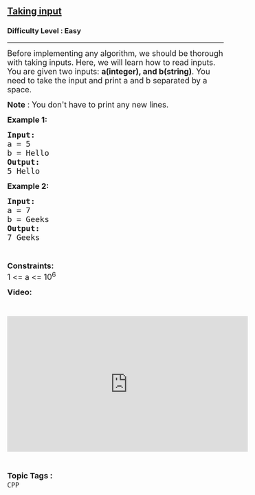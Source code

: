 <h2><a href="https://practice.geeksforgeeks.org/problems/taking-input/0">Taking input</a></h2><h3>Difficulty Level : Easy</h3><hr><div class="problems_problem_content__Xm_eO"><p><span style="font-size:18px">Before implementing any algorithm, we should be thorough with taking inputs. Here, we will learn how to read inputs.<br>
You are given two inputs: <strong>a(integer), and b(string)</strong>. You need to take the input and print a and b separated by a space.</span></p>

<p><span style="font-size:18px"><strong>Note</strong> : You don't have to print any new lines.</span></p>

<p><span style="font-size:18px"><strong>Example 1:</strong></span></p>

<pre><span style="font-size:18px"><strong>Input:</strong>
a = 5
b = Hello
<strong>Output:
</strong>5 Hello</span></pre>

<p><span style="font-size:18px"><strong>Example 2:</strong></span></p>

<pre><span style="font-size:18px"><strong>Input:</strong>
a = 7
b = Geeks
<strong>Output:
</strong>7 Geeks</span></pre>

<p>&nbsp;</p>

<p><span style="font-size:18px"><strong>Constraints:</strong><br>
1 &lt;= a &lt;= 10<sup>6</sup></span></p>

<p><strong><span style="font-size:18px">Video:</span></strong></p>

<p>&nbsp;</p>

<p><iframe frameborder="0" height="315" src="https://www.youtube.com/embed/I16GqVWJXKE" width="560"></iframe></p>
</div><br><p><span style=font-size:18px><strong>Topic Tags : </strong><br><code>CPP</code>&nbsp;